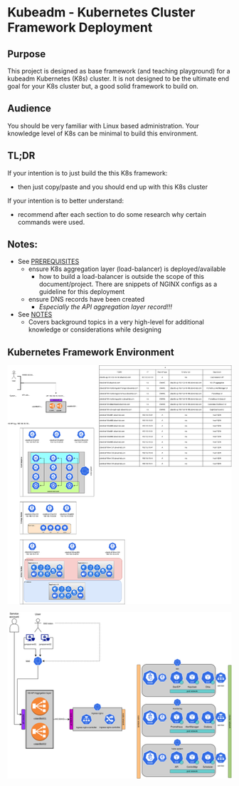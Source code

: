 # Kubeadm - Kubernetes Cluster Framework Deployment

## Purpose

This project is designed as base framework (and teaching playground) for a kubeadm Kubernetes (K8s) cluster.  It is not designed to be the ultimate end goal for your K8s cluster but, a good solid framework to build on.

## Audience

You should be very familiar with Linux based administration.  Your knowledge level of K8s can be minimal to build this environment.

## TL;DR

If your intention is to just build the this K8s framework:

- then just copy/paste and you should end up with this K8s cluster

If your intention is to better understand:

- recommend after each section to do some research why certain commands were used.

## Notes:

- See [PREREQUISITES](PREREQUISITES.md)
  - ensure K8s aggregation layer (load-balancer) is deployed/available
    - how to build a load-balancer is outside the scope of this document/project.  There are snippets of NGINX configs as a guideline for this deployment
  - ensure DNS records have been created
    - *Especially the API aggregation layer record!!!*
- See [NOTES](NOTES.md)
  - Covers background topics in a very high-level for additional knowledge or considerations while designing

## Kubernetes Framework Environment

![Kubernetes Infrastructure](diagrams/kubeadm-infrastructure.drawio.svg)

![Service Exposuer](diagrams/kubeadm-infrastructure-service-exposure.drawio.svg)